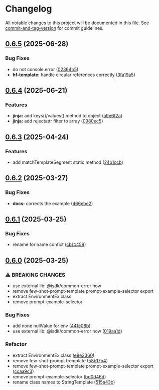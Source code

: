 # Changelog

All notable changes to this project will be documented in this file. See [commit-and-tag-version](https://github.com/absolute-version/commit-and-tag-version) for commit guidelines.

## [0.6.5](https://github.com/isdk/template-engines.js/compare/v0.6.4...v0.6.5) (2025-06-28)


### Bug Fixes

* do not console.error ([02364b5](https://github.com/isdk/template-engines.js/commit/02364b53247b8b74e818a040d1be6ebd8252e2d9))
* **hf-template:** handle circular references correctly ([3fa19a5](https://github.com/isdk/template-engines.js/commit/3fa19a5e2f28080ee5224b7dd1b89ad779956584))

## [0.6.4](https://github.com/isdk/template-engines.js/compare/v0.6.3...v0.6.4) (2025-06-21)


### Features

* **jinja:** add keys()/values() method to object ([a9e6f2a](https://github.com/isdk/template-engines.js/commit/a9e6f2ae4de62f15ef46f07dca025ed9c1f01d1a))
* **jinja:** add rejectattr filter to array ([0980ec5](https://github.com/isdk/template-engines.js/commit/0980ec51236148c4fd76db6d69dc25b1172476d4))

## [0.6.3](https://github.com/isdk/template-engines.js/compare/v0.6.2...v0.6.3) (2025-04-24)


### Features

* add matchTemplateSegment static method ([24b1ccb](https://github.com/isdk/template-engines.js/commit/24b1ccbec627480811c0e55e7b0aa8bfa87438e3))

## [0.6.2](https://github.com/isdk/template-engines.js/compare/v0.6.1...v0.6.2) (2025-03-27)


### Bug Fixes

* **docs:** corrects the example ([466ebe2](https://github.com/isdk/template-engines.js/commit/466ebe226b36554b365e0202c4f1d42ff9f95a09))

## [0.6.1](https://github.com/isdk/template-engines.js/compare/v0.6.0...v0.6.1) (2025-03-25)


### Bug Fixes

* rename for name confict ([cb14459](https://github.com/isdk/template-engines.js/commit/cb1445972f4290df93d1730f7569a7c44b07e85e))

## [0.6.0](https://github.com/isdk/template-engines.js/compare/v0.5.8...v0.6.0) (2025-03-25)


### ⚠ BREAKING CHANGES

* use external lib: @isdk/common-error now
* remove few-shot-prompt-template prompt-example-selector export
* extract EnvironmentEx class
* remove prompt-example-selector

### Bug Fixes

* add none nullValue for env ([441e08b](https://github.com/isdk/template-engines.js/commit/441e08b2798ecf8b178a220b3b862ed07ebfd584))
* use external lib: @isdk/common-error now ([019aa1d](https://github.com/isdk/template-engines.js/commit/019aa1d24c69b82eb10181c31b8cda22fcb7712d))


### Refactor

* extract EnvironmentEx class ([e8e3360](https://github.com/isdk/template-engines.js/commit/e8e3360f72c659e10eddf1a03362738982371254))
* remove few-shot-prompt tremplate ([58b17b4](https://github.com/isdk/template-engines.js/commit/58b17b46a49ab5c4741db6e6e66e950c3f2c9221))
* remove few-shot-prompt-template prompt-example-selector export ([ccaa9c3](https://github.com/isdk/template-engines.js/commit/ccaa9c3b8ab011028ba43f4351ece169b0e8f7df))
* remove prompt-example-selector ([bd0d46d](https://github.com/isdk/template-engines.js/commit/bd0d46d81ea1de033b0c9f9ed8d042f385c5ad2b))
* rename class names to StringTemplate ([515a43b](https://github.com/isdk/template-engines.js/commit/515a43b2da1ce3c9e9281b391d122af135c109cc))
